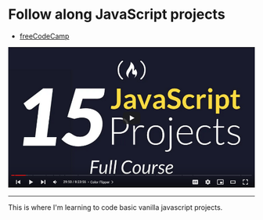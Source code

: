 # Follow along JavaScript projects

- [freeCodeCamp](https://www.youtube.com/watch?v=3PHXvlpOkf4&list=PLWKjhJtqVAbleDe3_ZA8h3AO2rXar-q2V&index=5)

![youtube thumbnail](./images/youtube-thumbnail.png)

---

This is where I'm learning to code basic vanilla javascript projects.
